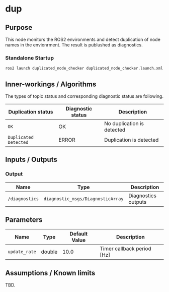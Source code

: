 # dup

## Purpose

This node monitors the ROS2 environments and detect duplication of node names in the envionrment.
The result is publushed as diagnostics.

### Standalone Startup

```bash
ros2 launch duplicated_node_checker duplicated_node_checker.launch.xml
```

## Inner-workings / Algorithms

The types of topic status and corresponding diagnostic status are following.

| Duplication status    | Diagnostic status | Description                |
| --------------------- | ----------------- | -------------------------- |
| `OK`                  | OK                | No duplication is detected |
| `Duplicated Detected` | ERROR             | Duplication is detected    |

## Inputs / Outputs

### Output

| Name           | Type                              | Description         |
| -------------- | --------------------------------- | ------------------- |
| `/diagnostics` | `diagnostic_msgs/DiagnosticArray` | Diagnostics outputs |

## Parameters

| Name          | Type   | Default Value | Description                |
| ------------- | ------ | ------------- | -------------------------- |
| `update_rate` | double | 10.0           | Timer callback period [Hz] |

## Assumptions / Known limits

TBD.
